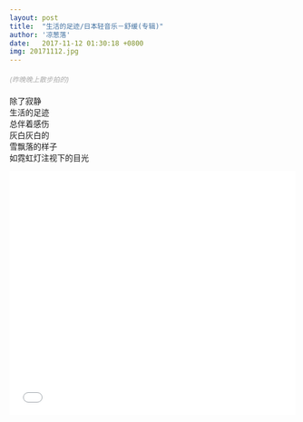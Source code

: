 ```yaml
---
layout: post
title:  "生活的足迹/日本轻音乐－舒缓(专辑)"
author: '凉葱落'
date:   2017-11-12 01:30:18 +0800
img: 20171112.jpg
---
```

<h5 style="font-size:12px;color:#aaa; font-weight:400;">(昨晚晚上散步拍的)</h5>

除了寂静<br>
生活的足迹<br>
总伴着感伤<br>
灰白灰白的<br>
雪飘落的样子<br>
如霓虹灯注视下的目光<br>




<iframe frameborder="0" src="//music.163.com/outchain/player?type=1&id=59747&auto=1&height=430" style="width:100%; min-height:430px;"></iframe>

